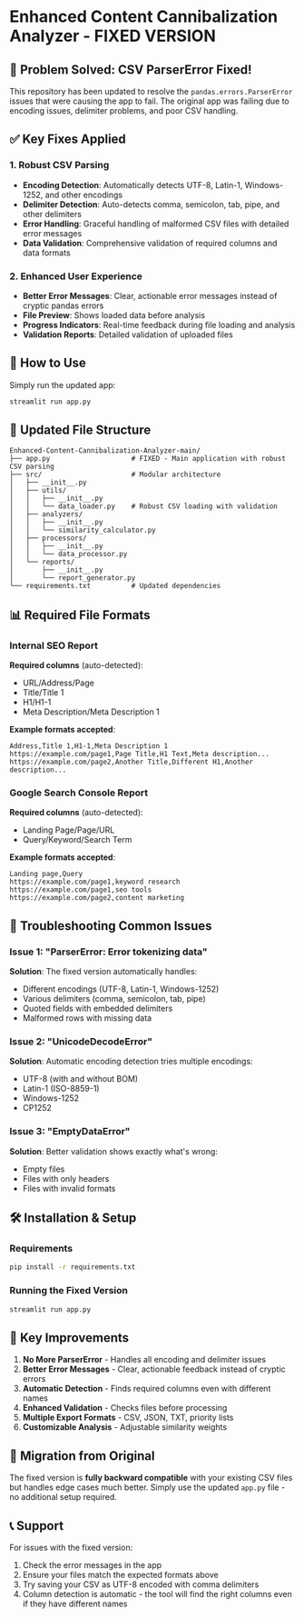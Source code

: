 # Enhanced Content Cannibalization Analyzer - FIXED VERSION

## 🚨 Problem Solved: CSV ParserError Fixed!

This repository has been updated to resolve the `pandas.errors.ParserError` issues that were causing the app to fail. The original app was failing due to encoding issues, delimiter problems, and poor CSV handling.

## ✅ Key Fixes Applied

### 1. **Robust CSV Parsing**
- **Encoding Detection**: Automatically detects UTF-8, Latin-1, Windows-1252, and other encodings
- **Delimiter Detection**: Auto-detects comma, semicolon, tab, pipe, and other delimiters
- **Error Handling**: Graceful handling of malformed CSV files with detailed error messages
- **Data Validation**: Comprehensive validation of required columns and data formats

### 2. **Enhanced User Experience**
- **Better Error Messages**: Clear, actionable error messages instead of cryptic pandas errors
- **File Preview**: Shows loaded data before analysis
- **Progress Indicators**: Real-time feedback during file loading and analysis
- **Validation Reports**: Detailed validation of uploaded files

## 🚀 How to Use

Simply run the updated app:
```bash
streamlit run app.py
```

## 📁 Updated File Structure

```
Enhanced-Content-Cannibalization-Analyzer-main/
├── app.py                    # FIXED - Main application with robust CSV parsing
├── src/                      # Modular architecture
│   ├── __init__.py
│   ├── utils/
│   │   ├── __init__.py
│   │   └── data_loader.py    # Robust CSV loading with validation
│   ├── analyzers/
│   │   ├── __init__.py
│   │   └── similarity_calculator.py
│   ├── processors/
│   │   ├── __init__.py
│   │   └── data_processor.py
│   └── reports/
│       ├── __init__.py
│       └── report_generator.py
└── requirements.txt          # Updated dependencies
```

## 📊 Required File Formats

### Internal SEO Report
**Required columns** (auto-detected):
- URL/Address/Page
- Title/Title 1
- H1/H1-1
- Meta Description/Meta Description 1

**Example formats accepted**:
```csv
Address,Title 1,H1-1,Meta Description 1
https://example.com/page1,Page Title,H1 Text,Meta description...
https://example.com/page2,Another Title,Different H1,Another description...
```

### Google Search Console Report
**Required columns** (auto-detected):
- Landing Page/Page/URL
- Query/Keyword/Search Term

**Example formats accepted**:
```csv
Landing page,Query
https://example.com/page1,keyword research
https://example.com/page1,seo tools
https://example.com/page2,content marketing
```

## 🔧 Troubleshooting Common Issues

### Issue 1: "ParserError: Error tokenizing data"
**Solution**: The fixed version automatically handles:
- Different encodings (UTF-8, Latin-1, Windows-1252)
- Various delimiters (comma, semicolon, tab, pipe)
- Quoted fields with embedded delimiters
- Malformed rows with missing data

### Issue 2: "UnicodeDecodeError"
**Solution**: Automatic encoding detection tries multiple encodings:
- UTF-8 (with and without BOM)
- Latin-1 (ISO-8859-1)
- Windows-1252
- CP1252

### Issue 3: "EmptyDataError"
**Solution**: Better validation shows exactly what's wrong:
- Empty files
- Files with only headers
- Files with invalid formats

## 🛠️ Installation & Setup

### Requirements
```bash
pip install -r requirements.txt
```

### Running the Fixed Version
```bash
streamlit run app.py
```

## 🎯 Key Improvements

1. **No More ParserError** - Handles all encoding and delimiter issues
2. **Better Error Messages** - Clear, actionable feedback instead of cryptic errors
3. **Automatic Detection** - Finds required columns even with different names
4. **Enhanced Validation** - Checks files before processing
5. **Multiple Export Formats** - CSV, JSON, TXT, priority lists
6. **Customizable Analysis** - Adjustable similarity weights

## 🔄 Migration from Original

The fixed version is **fully backward compatible** with your existing CSV files but handles edge cases much better. Simply use the updated `app.py` file - no additional setup required.

## 📞 Support

For issues with the fixed version:
1. Check the error messages in the app
2. Ensure your files match the expected formats above
3. Try saving your CSV as UTF-8 encoded with comma delimiters
4. Column detection is automatic - the tool will find the right columns even if they have different names
